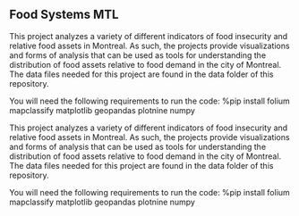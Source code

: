 ## Food Systems MTL
This project analyzes a variety of different indicators of food insecurity and relative food assets in Montreal. As such, the projects provide visualizations and forms of analysis that can be used as tools for understanding the distribution of food assets relative to food demand in the city of Montreal. The data files needed for this project are found in the data folder of this repository.


You will need the following requirements to run the code: %pip install folium mapclassify matplotlib geopandas plotnine numpy

This project analyzes a variety of different indicators of food insecurity and relative food assets in Montreal. As such, the projects provide visualizations and forms of analysis that can be used as tools for understanding the distribution of food assets relative to food demand in the city of Montreal. The data files needed for this project are found in the data folder of this repository. 

You will need the following requirements to run the code:
 %pip install folium mapclassify matplotlib geopandas plotnine numpy
